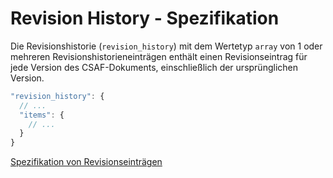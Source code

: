 # Revision History - Spezifikation

Die Revisionshistorie (`revision_history`) mit dem Wertetyp `array` von 1 oder mehreren Revisionshistorieneinträgen enthält einen Revisionseintrag für jede Version des CSAF-Dokuments, einschließlich der ursprünglichen Version.

```javascript
"revision_history": {
  // ...
  "items": {
    // ...
  }
}
```

[Spezifikation von Revisionseinträgen](document/tracking/revision_history/revision-spec.de.md)
